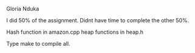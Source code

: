 Gloria Nduka

I did 50% of the assignment. Didnt have time to complete the other 50%.

Hash function in amazon.cpp
heap functions in heap.h

Type make to compile all. 

